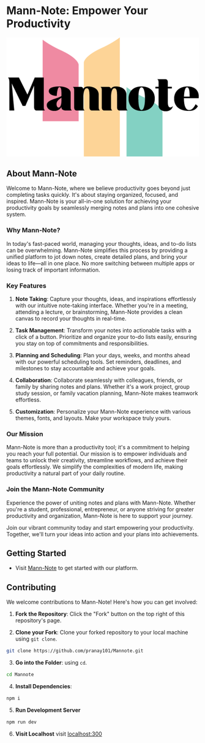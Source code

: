# Mann-Note: Empower Your Productivity

![Mann-Note Logo](./public/mannoteLogoWhieBackground.png)

## About Mann-Note

Welcome to Mann-Note, where we believe productivity goes beyond just completing tasks quickly. It's about staying organized, focused, and inspired. Mann-Note is your all-in-one solution for achieving your productivity goals by seamlessly merging notes and plans into one cohesive system.

### Why Mann-Note?

In today's fast-paced world, managing your thoughts, ideas, and to-do lists can be overwhelming. Mann-Note simplifies this process by providing a unified platform to jot down notes, create detailed plans, and bring your ideas to life—all in one place. No more switching between multiple apps or losing track of important information.

### Key Features

1. **Note Taking**: Capture your thoughts, ideas, and inspirations effortlessly with our intuitive note-taking interface. Whether you're in a meeting, attending a lecture, or brainstorming, Mann-Note provides a clean canvas to record your thoughts in real-time.

2. **Task Management**: Transform your notes into actionable tasks with a click of a button. Prioritize and organize your to-do lists easily, ensuring you stay on top of commitments and responsibilities.

3. **Planning and Scheduling**: Plan your days, weeks, and months ahead with our powerful scheduling tools. Set reminders, deadlines, and milestones to stay accountable and achieve your goals.

4. **Collaboration**: Collaborate seamlessly with colleagues, friends, or family by sharing notes and plans. Whether it's a work project, group study session, or family vacation planning, Mann-Note makes teamwork effortless.

5. **Customization**: Personalize your Mann-Note experience with various themes, fonts, and layouts. Make your workspace truly yours.

### Our Mission

Mann-Note is more than a productivity tool; it's a commitment to helping you reach your full potential. Our mission is to empower individuals and teams to unlock their creativity, streamline workflows, and achieve their goals effortlessly. We simplify the complexities of modern life, making productivity a natural part of your daily routine.

### Join the Mann-Note Community

Experience the power of uniting notes and plans with Mann-Note. Whether you're a student, professional, entrepreneur, or anyone striving for greater productivity and organization, Mann-Note is here to support your journey.

Join our vibrant community today and start empowering your productivity. Together, we'll turn your ideas into action and your plans into achievements.

## Getting Started

- Visit [Mann-Note](https://mannote.vercel.app/) to get started with our platform.

## Contributing

We welcome contributions to Mann-Note! Here's how you can get involved:

1. **Fork the Repository**: Click the "Fork" button on the top right of this repository's page.

2. **Clone your Fork**: Clone your forked repository to your local machine using `git clone`.

```bash
git clone https://github.com/pranay101/Mannote.git
```
3. **Go into the Folder**: using `cd`.
```bash
cd Mannote
```
4. **Install Dependencies**:
```bash
npm i
```

5. **Run Development Server**
```bash
npm run dev
```
6. **Visit Localhost** visit [localhost:300](localhost:3000)

